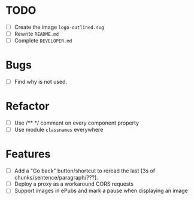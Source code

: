 # TODO

- [ ] Create the image `logo-outlined.svg`
- [ ] Rewrite `README.md`
- [ ] Complete `DEVELOPER.md`

# Bugs

- [ ] Find why <ContentSelector> is not used.

# Refactor

- [ ] Use /** */ comment on every component property
- [ ] Use module `classnames` everywhere

# Features

- [ ] Add a "Go back" button/shortcut to reread the last [3s of chunks/sentence/paragraph/???].
- [ ] Deploy a proxy as a workaround CORS requests
- [ ] Support images in ePubs and mark a pause when displaying an image
